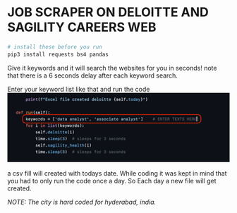 # JOB SCRAPER ON DELOITTE AND SAGILITY CAREERS WEB

```bash
# install these before you run
pip3 install requests bs4 pandas
```

Give it keywords and it will search the websites for you in seconds! note that there is a 6 seconds delay
after each keyword search.

Enter your keyword list like that and run the code
![](images/Screenshot00.png)

a csv fill will created with todays date. While coding it was kept in mind that you had to only run the code once a day. So Each day a new file will get created.

_NOTE: The city is hard coded for hyderabad, india._
